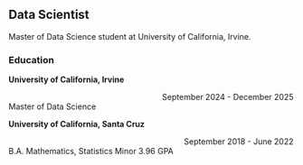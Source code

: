 ## Data Scientist
Master of Data Science student at University of California, Irvine.

### Education
**University of California, Irvine** <div style="text-align: right"> September 2024 - December 2025 </div>
Master of Data Science

**University of California, Santa Cruz** <div style="text-align: right"> September 2018 - June 2022 </div>
B.A. Mathematics, Statistics Minor
3.96 GPA
